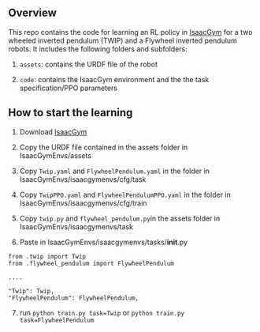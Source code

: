 ## Overview
This repo contains the code for learning an RL policy in [IsaacGym](https://github.com/NVIDIA-Omniverse/IsaacGymEnvs) for a two wheeled inverted pendulum (TWIP) and a Flywheel inverted pendulum robots. It includes the following folders and subfolders:

1. ```assets```: contains the URDF file of the robot

2. ```code```: contains the IsaacGym environment and the the task specification/PPO parameters

## How to start the learning
1. Download [IsaacGym](https://github.com/NVIDIA-Omniverse/IsaacGymEnvs)

2. Copy the URDF file contained in the assets folder in IsaacGymEnvs/assets

3. Copy ```Twip.yaml``` and ```FlywheelPendulum.yaml``` in the folder in IsaacGymEnvs/isaacgymenvs/cfg/task

4. Copy ```TwipPPO.yaml``` and ```FlywheelPendulumPPO.yaml``` in the folder in IsaacGymEnvs/isaacgymenvs/cfg/train

5. Copy ```twip.py``` and ```flywheel_pendulum.py```in the assets folder in IsaacGymEnvs/isaacgymenvs/task

6. Paste in IsaacGymEnvs/isaacgymenvs/tasks/__init__.py 
```
from .twip import Twip
from .flywheel_pendulum import FlywheelPendulum

....

"Twip": Twip,
"FlywheelPendulum": FlywheelPendulum,
```

7. run ```python train.py task=Twip``` or ```python train.py task=FlywheelPendulum```



